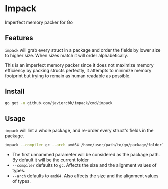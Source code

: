# Impack

Imperfect memory packer for Go

## Features

`impack` will grab every struct in a package and order the fields by lower size to higher size. When sizes match it will order alphabetically.

This is an imperfect memory packer since it does not maximize memory efficiency by packing structs perfectly, it attempts to minimize memory footprint but trying to remain as human readable as possible.

## Install

```sh
go get -u github.com/javiercbk/impack/cmd/impack
```

## Usage

`impack` will lint a whole package, and re-order every struct's fields in the package.

```sh
impack --compiler gc --arch amd64 /home/user/path/to/go/package/folder1 /home/user/path/to/go/package/folder2
```

* The first unnammed parameter will be considered as the package path. By default it will be the current folder
* `--compiler` defaults to `gc`. Affects the size and the alignment values of types.
* `--arch` defaults to `amd64`. Also affects the size and the alignment values of types.